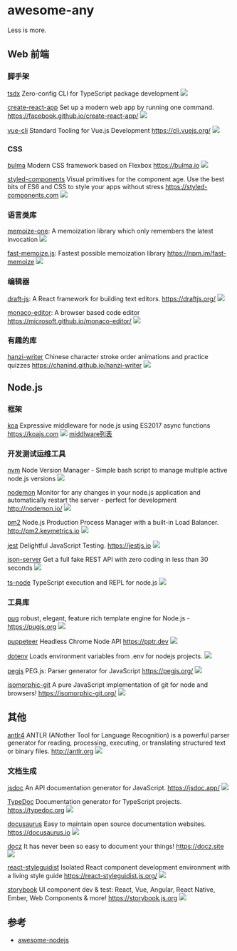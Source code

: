# awesome-any

Less is more.


## Web 前端

### 脚手架

[tsdx](https://github.com/palmerhq/tsdx) Zero-config CLI for TypeScript package development ![](https://img.shields.io/github/stars/palmerhq/tsdx.svg)

[create-react-app](https://github.com/facebook/create-react-app) Set up a modern web app by running one command. https://facebook.github.io/create-react-app/ ![](https://img.shields.io/github/stars/facebook/create-react-app.svg)

[vue-cli](https://github.com/vuejs/vue-cli) Standard Tooling for Vue.js Development https://cli.vuejs.org/ ![](https://img.shields.io/github/stars/vuejs/vue-cli.svg)

### CSS

[bulma](https://github.com/jgthms/bulma) Modern CSS framework based on Flexbox https://bulma.io ![](https://img.shields.io/github/stars/jgthms/bulma.svg)

[styled-components](https://github.com/styled-components/styled-components) Visual primitives for the component age. Use the best bits of ES6 and CSS to style your apps without stress https://styled-components.com ![](https://img.shields.io/github/stars/styled-components/styled-components.svg)


### 语言类库

[memoize-one](https://github.com/alexreardon/memoize-one): A memoization library which only remembers the latest invocation ![](https://img.shields.io/github/stars/alexreardon/memoize-one.svg)

[fast-memoize.js](https://github.com/caiogondim/fast-memoize.js):  Fastest possible memoization library https://npm.im/fast-memoize ![](https://img.shields.io/github/stars/caiogondim/fast-memoize.js.svg)


### 编辑器

[draft-js](https://github.com/facebook/draft-js): A React framework for building text editors. https://draftjs.org/ ![](https://img.shields.io/github/stars/facebook/draft-js.svg)

[monaco-editor](https://github.com/microsoft/monaco-editor): A browser based code editor https://microsoft.github.io/monaco-editor/ ![](https://img.shields.io/github/stars/microsoft/monaco-editor.svg)

### 有趣的库

[hanzi-writer](https://github.com/chanind/hanzi-writer) Chinese character stroke order animations and practice quizzes https://chanind.github.io/hanzi-writer ![](https://img.shields.io/github/stars/chanind/hanzi-writer.svg)


## Node.js


### 框架

[koa](https://github.com/koajs/koa) Expressive middleware for node.js using ES2017 async functions https://koajs.com ![](https://img.shields.io/github/stars/koajs/koa.svg) [middlware列表](https://github.com/koajs/koa/wiki)

### 开发测试运维工具

[nvm](https://github.com/creationix/nvm) Node Version Manager - Simple bash script to manage multiple active node.js versions ![](https://img.shields.io/github/stars/creationix/nvm.svg)

[nodemon](https://github.com/remy/nodemon) Monitor for any changes in your node.js application and automatically restart the server - perfect for development http://nodemon.io/ ![](https://img.shields.io/github/stars/remy/nodemon.svg)

[pm2](https://github.com/Unitech/pm2) Node.js Production Process Manager with a built-in Load Balancer. http://pm2.keymetrics.io ![](https://img.shields.io/github/stars/Unitech/pm2.svg)

[jest](https://github.com/facebook/jest) Delightful JavaScript Testing. https://jestjs.io ![](https://img.shields.io/github/stars/facebook/jest.svg)

[json-server](https://github.com/typicode/json-server) Get a full fake REST API with zero coding in less than 30 seconds  ![](https://img.shields.io/github/stars/typicode/json-server.svg)

[ts-node](https://github.com/TypeStrong/ts-node) TypeScript execution and REPL for node.js ![](https://img.shields.io/github/stars/TypeStrong/ts-node.svg)


### 工具库

[pug](https://github.com/pugjs/pug) robust, elegant, feature rich template engine for Node.js - <https://pugjs.org> ![](https://img.shields.io/github/stars/pugjs/pug.svg)

[puppeteer](https://github.com/GoogleChrome/puppeteer) Headless Chrome Node API https://pptr.dev ![](https://img.shields.io/github/stars/GoogleChrome/puppeteer.svg)

[dotenv](https://github.com/motdotla/dotenv) Loads environment variables from .env for nodejs projects. ![](https://img.shields.io/github/stars/motdotla/dotenv.svg)

[pegjs](https://github.com/pegjs/pegjs) PEG.js: Parser generator for JavaScript https://pegjs.org/ ![](https://img.shields.io/github/stars/pegjs/pegjs.svg)

[isomorphic-git](https://github.com/isomorphic-git/isomorphic-git) A pure JavaScript implementation of git for node and browsers! https://isomorphic-git.org/ ![](https://img.shields.io/github/stars/isomorphic-git/isomorphic-git.svg)

## 其他

[antlr4](https://github.com/antlr/antlr4) ANTLR (ANother Tool for Language Recognition) is a powerful parser generator for reading, processing, executing, or translating structured text or binary files. http://antlr.org ![](https://img.shields.io/github/stars/antlr/antlr4.svg)

### 文档生成


[jsdoc](https://github.com/jsdoc/jsdoc) An API documentation generator for JavaScript. https://jsdoc.app/ ![](https://img.shields.io/github/stars/jsdoc/jsdoc.svg)

[TypeDoc](https://github.com/TypeStrong/TypeDoc) Documentation generator for TypeScript projects. https://typedoc.org ![](https://img.shields.io/github/stars/TypeStrong/TypeDoc.svg)

[docusaurus](https://github.com/facebook/docusaurus) Easy to maintain open source documentation websites. https://docusaurus.io ![](https://img.shields.io/github/stars/facebook/docusaurus.svg)

[docz](https://github.com/pedronauck/docz) It has never been so easy to document your things! https://docz.site ![](https://img.shields.io/github/stars/pedronauck/docz.svg)

[react-styleguidist](https://github.com/styleguidist/react-styleguidist) Isolated React component development environment with a living style guide https://react-styleguidist.js.org/ ![](https://img.shields.io/github/stars/styleguidist/react-styleguidist.svg)

[storybook](https://github.com/storybookjs/storybook) UI component dev & test: React, Vue, Angular, React Native, Ember, Web Components & more! https://storybook.js.org ![](https://img.shields.io/github/stars/storybookjs/storybook.svg)


## 参考

* [awesome-nodejs](https://github.com/sindresorhus/awesome-nodejs#command-line-utilities)
